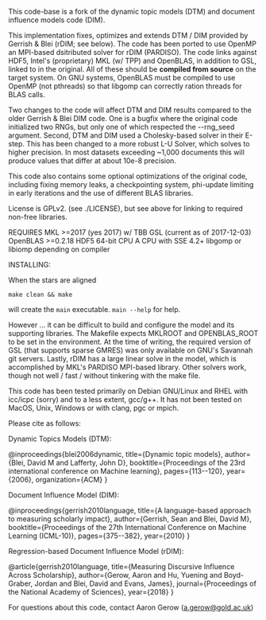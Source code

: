 This code-base is a fork of the dynamic topic models (DTM) and document influence models code (DIM).

This implementation fixes, optimizes and extends DTM / DIM provided by Gerrish & Blei (rDIM; see below). The code has been ported to use OpenMP an MPI-based dsitributed solver for rDIM (PARDISO). The code links against HDF5, Intel's (proprietary) MKL (w/ TPP) and OpenBLAS, in addition to GSL, linked to in the original. All of these should be **compiled from source** on the target system. On GNU systems, OpenBLAS must be compiled to use OpenMP (not pthreads) so that libgomp can correctly ration threads for BLAS calls.

Two changes to the code will affect DTM and DIM results compared to the older Gerrish & Blei DIM code. One is a bugfix where the original code initialized two RNGs, but only one of which respected the --rng_seed argument. Second, DTM and DIM used a Cholesky-based solver in their E-step. This has been changed to a more robust L-U Solver, which solves to higher precision. In most datasets exceeding ~1,000 documents this will produce values that differ at about 10e-8 precision.

This code also contains some optional optimizations of the original code, including fixing memory leaks, a checkpointing system, phi-update limiting in early iterations and the use of different BLAS libraries.

License is GPLv2. (see ./LICENSE), but see above for linking to required non-free libraries.

REQUIRES
MKL >=2017 (yes 2017) w/ TBB
GSL (current as of 2017-12-03)
OpenBLAS >=0.2.18
HDF5
64-bit CPU
A CPU with SSE 4.2+
libgomp or libiomp depending on compiler


INSTALLING:

When the stars are aligned

`make clean && make`

will create the `main` executable. `main --help` for help.

However ... it can be difficult to build and configure the model and its supporting libraries. The Makefile expects MKLROOT and OPENBLAS_ROOT to be set in the environment. At the time of writing, the required version of GSL (that supports sparse GMRES) was only available on GNU's Savannah git servers. Lastly, rDIM has a large linear solve in the model, which is accomplished by MKL's PARDISO MPI-based library. Other solvers work, though not well / fast / without tinkering with the make file.

This code has been tested primarily on Debian GNU/Linux and RHEL with icc/icpc (sorry) and to a less extent, gcc/g++. It has not been tested on MacOS, Unix, Windows or with clang, pgc or mpich.


Please cite as follows:

Dynamic Topics Models (DTM):

@inproceedings{blei2006dynamic,
  title={Dynamic topic models},
  author={Blei, David M and Lafferty, John D},
  booktitle={Proceedings of the 23rd international conference on Machine learning},
  pages={113--120},
  year={2006},
  organization={ACM}
}

Document Influence Model (DIM):

@inproceedings{gerrish2010language,
  title={A language-based approach to measuring scholarly impact},
  author={Gerrish, Sean and Blei, David M},
  booktitle={Proceedings of the 27th International Conference on Machine Learning (ICML-10)},
  pages={375--382},
  year={2010}
}

Regression-based Document Influence Model (rDIM):

@article{gerrish2010language,
  title={Measuring Discursive Influence Across Scholarship},
  author={Gerow, Aaron and Hu, Yuening and Boyd-Graber, Jordan and Blei, David and Evans, James},
  journal={Proceedings of the National Academy of Sciences},
  year={2018}
}

For questions about this code, contact Aaron Gerow (a.gerow@gold.ac.uk)
